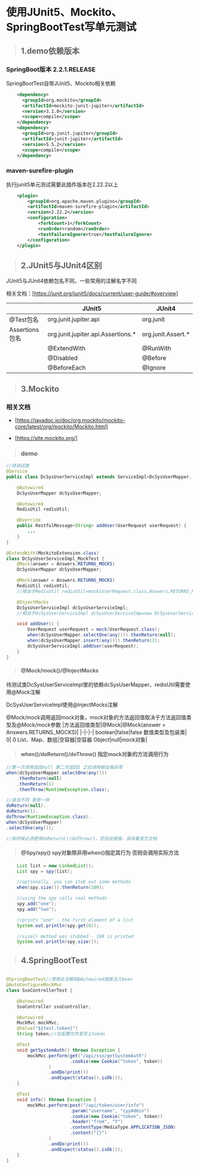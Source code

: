 # 使用JUnit5、Mockito、SpringBootTest写单元测试

>## 1.demo依赖版本

### SpringBoot版本 2.2.1.RELEASE

SpringBootTest自带JUnit5、Mockito相关依赖

```xml
    <dependency>
      <groupId>org.mockito</groupId>
      <artifactId>mockito-junit-jupiter</artifactId>
      <version>3.1.0</version>
      <scope>compile</scope>
    </dependency>
    <dependency>
      <groupId>org.junit.jupiter</groupId>
      <artifactId>junit-jupiter</artifactId>
      <version>5.5.2</version>
      <scope>compile</scope>
    </dependency>
```

### maven-surefire-plugin

执行junit5单元测试需要此插件版本在2.22.2以上

```xml
    <plugin>
        <groupId>org.apache.maven.plugins</groupId>
        <artifactId>maven-surefire-plugin</artifactId>
        <version>2.22.2</version>
        <configuration>
            <forkCount>1</forkCount>
            <runOrder>random</runOrder>
            <testFailureIgnore>true</testFailureIgnore>
        </configuration>
    </plugin>
```

>## 2.JUnit5与JUnit4区别

JUnit5与JUnit4依赖包名不同，一些常用的注解名字不同

相关文档：[https://junit.org/junit5/docs/current/user-guide/#overview]

 ||JUnit5 | JUnit4
|---| ----------- | ----------- |
|@Test包名|org.junit.jupiter.api|org.junit
|Assertions包名|org.junit.jupiter.api.Assertions.*|org.junit.Assert.*
||@ExtendWith|@RunWith
||@Disabled |@Before
||@BeforeEach  |@Ignore

>## 3.Mockito

### 相关文档

- [https://javadoc.io/doc/org.mockito/mockito-core/latest/org/mockito/Mockito.html]

- [https://site.mockito.org/]

>### demo

```java
//待测试类
@Service
public class DcSysUserServiceImpl extends ServiceImpl<DcSysUserMapper, DcSysUser> implements DcSysUserService, IServiceHandle<DcSysUser> {

    @Autowired
    DcSysUserMapper dcSysUserMapper;

    @Autowired
    RedisUtil redisUtil;

    @Override
    public RestfulMessage<String> addUser(UserRequest userRequest) {
        ...
    }
}

@ExtendWith(MockitoExtension.class)
class DcSysUserServiceImpl_MockTest {
    @Mock(answer = Answers.RETURNS_MOCKS)
    DcSysUserMapper dcSysUserMapper;

    @Mock(answer = Answers.RETURNS_MOCKS)
    RedisUtil redisUtil;
    //相当于RedisUtil redisUtil=mock(UserRequest.class,Answers.RETURNS_MOCKS)

    @InjectMocks
    DcSysUserServiceImpl dcSysUserServiceImpl;
    //相当于DcSysUserServiceImpl dcSysUserServiceImp=new DcSysUserServiceImpl(dcSysUserMapper,redisUtil)

    void addUser() {
        UserRequest userRequest = mock(UserRequest.class);
        when(dcSysUserMapper.selectOne(any())).thenReturn(null);
        when(dcSysUserMapper.insert(any())).thenReturn(1);
        dcSysUserServiceImpl.addUser(userRequest);
    }
}
```

>#### @Mock/mock()/@InjectMocks

待测试类DcSysUserServiceImpl里的依赖dcSysUserMapper、redisUtil需要使用@Mock注解

DcSysUserServiceImpl使用@InjectMocks注解

@Mock/mock调用返回mock对象，mock对象的方法返回值取决于方法返回值类型及@Mock/mock参数
|方法返回值类型|@Mock|@Mock(answer = Answers.RETURNS_MOCKS)|
|-|-|-|
boolean|false|false
数值类型及包装类| 0| 0
List、Map、数组|空容器|空容器
Object|null|mock对象|

>#### when()/doReturn()/doThrow() 指定mock对象的方法调用行为

```java
//第一次调用返回null 第二次返回1 之后调用都会报异常
when(dcSysUserMapper.selectOne(any()))
    .thenReturn(null)
    .thenReturn(1)
    .thenThrow(RuntimeException.class);

//语法不同 意思一样
doReturn(null).
doReturn(1).
doThrow(RuntimeException.class).
when(dcSysUserMapper)
.selectOne(any());

//有时候必须使用doReturn()/doThrow()，否则会报错，具体看官方文档
```

>####  @Spy/spy() spy对象除非用when()指定其行为 否则会调用实际方法

```java
    List list = new LinkedList();
    List spy = spy(list);

    //optionally, you can stub out some methods
    when(spy.size()).thenReturn(100);

    //using the spy calls real methods
    spy.add("one");
    spy.add("two");

    //prints "one" - the first element of a list
    System.out.println(spy.get(0));

    //size() method was stubbed - 100 is printed
    System.out.println(spy.size());
```

>## 4.SpringBootTest

```java

@SpringBootTest//使用此注解和@Autowired就能注入bean
@AutoConfigureMockMvc
class SsoControllerTest {

    @Autowired
    SsoController ssoController;

    @Autowired
    MockMvc mockMvc;
    @Value("${test.token}")
    String token;//在配置文件里写上token

    @Test
    void getSystemAuth() throws Exception {
        mockMvc.perform(get("/api/sso/getSystemAuth")
                        .cookie(new Cookie("token", token))
                )
                .andDo(print())
                .andExpect(status().isOk());
    }

    @Test
    void info() throws Exception {
        mockMvc.perform(post("/api/token/user/info")
                        .param("username", "cyyAdmin")
                        .cookie(new Cookie("token", token))
                        .header("from", "Y")
                        .contentType(MediaType.APPLICATION_JSON)
                        .content("{}")
                )
                .andDo(print())
                .andExpect(status().isOk());
    }
}

```
